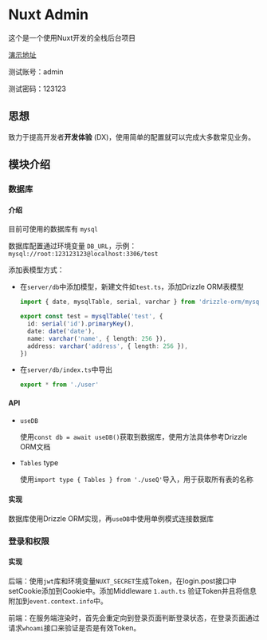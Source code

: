 # Nuxt Admin

这个是一个使用Nuxt开发的全栈后台项目

[演示地址](https://nuxt-admin.hellogjs.top/)

测试账号：admin

测试密码：123123

## 思想

致力于提高开发者**开发体验** (DX)，使用简单的配置就可以完成大多数常见业务。

## 模块介绍

### 数据库

#### 介绍

目前可使用的数据库有 `mysql`

数据库配置通过环境变量 `DB_URL`，示例：`mysql://root:123123123@localhost:3306/test`

添加表模型方式：

* 在`server/db`中添加模型，新建文件如`test.ts`，添加Drizzle ORM表模型
  ```ts
  import { date, mysqlTable, serial, varchar } from 'drizzle-orm/mysql-core'

  export const test = mysqlTable('test', {
    id: serial('id').primaryKey(),
    date: date('date'),
    name: varchar('name', { length: 256 }),
    address: varchar('address', { length: 256 }),
  })
  ```

* 在`server/db/index.ts`中导出
  ```ts
  export * from './user'
  ```

#### API

* `useDB`

    使用`const db = await useDB()`获取到数据库，使用方法具体参考Drizzle ORM文档

* `Tables` type

    使用`import type { Tables } from './useQ'`导入，用于获取所有表的名称

#### 实现

数据库使用Drizzle ORM实现，再`useDB`中使用单例模式连接数据库

### 登录和权限

#### 实现

后端：使用`jwt`库和环境变量`NUXT_SECRET`生成Token，在login.post接口中setCookie添加到Cookie中。添加Middleware `1.auth.ts` 验证Token并且将信息附加到`event.context.info`中。

前端：在服务端渲染时，首先会重定向到登录页面判断登录状态，在登录页面通过请求`whoami`接口来验证是否是有效Token。
